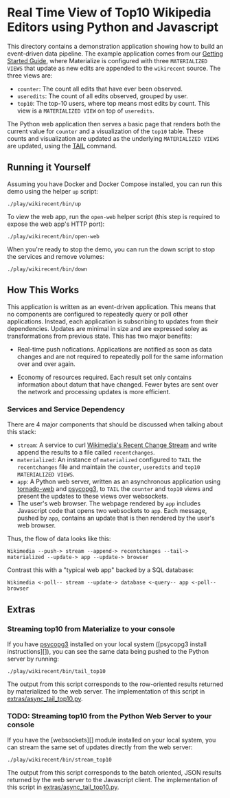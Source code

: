 # Real Time View of Top10 Wikipedia Editors using Python and Javascript

This directory contains a demonstration application showing how to build an event-driven data
pipeline. The example application comes from our [Getting Started Guide][], where Materialize is
configured with three `MATERIALIZED VIEWS` that update as new edits are appended to the
`wikirecent` source. The three views are:

- `counter`: The count all edits that have ever been observed.
- `useredits`: The count of all edits observed, grouped by user.
- `top10`: The top-10 users, where top means most edits by count. This view is a `MATERIALIZED
  VIEW` on top of `useredits`.

[Getting Started Guide]: https://materialize.com/docs/get-started/

The Python web application then serves a basic page that renders both the current value for
`counter` and a visualization of the `top10` table. These counts and visualization are updated
as the underlying `MATERIALIZED VIEWS` are updated, using the [TAIL][] command.

[TAIL]: https://materialize.com/docs/sql/tail/

## Running it Yourself

Assuming you have Docker and Docker Compose installed, you can run this demo using the helper `up`
script:

    ./play/wikirecent/bin/up

To view the web app, run the `open-web` helper script (this step is required to expose the web
app's HTTP port):

    ./play/wikirecent/bin/open-web

When you're ready to stop the demo, you can run the down script to stop the services and remove
volumes:

    ./play/wikirecent/bin/down

## How This Works

This application is written as an event-driven application. This means that no components are
configured to repeatedly query or poll other applications. Instead, each application is
subscribing to updates from their dependencies. Updates are minimal in size and are expressed
soley as transformations from previous state. This has two major benefits:

- Real-time push nofications. Applications are notified as soon as data changes and are not
  required to repeatedly poll for the same information over and over again.

- Economy of resources required. Each result set only contains information about datum that have
  changed. Fewer bytes are sent over the network and processing updates is more efficient.

### Services and Service Dependency

There are 4 major components that should be discussed when talking about this stack:

- `stream`: A service to curl [Wikimedia's Recent Change Stream][] and write append the
  results to a file called `recentchanges`.
- `materialized`: An instance of `materialized` configured to `TAIL` the `recentchanges` file and
  maintain the `counter`, `useredits` and `top10` `MATERIALIZED VIEWS`.
- `app`: A Python web server, written as an asynchronous application using [tornado-web][] and
  [psycopg3][], to `TAIL` the `counter` and `top10` views and present the updates to these views
  over websockets.
- The user's web browser. The webpage rendered by `app` includes Javascript code that opens two
  websockets to `app`. Each message, pushed by `app`, contains an update that is then rendered by
  the user's web browser.

[Wikimedia's Recent Change Stream]: https://stream.wikimedia.org/v2/stream/recentchange
[tornado-web]: https://www.tornadoweb.org/en/stable/
[psycopg3]: https://www.psycopg.org/psycopg3/

Thus, the flow of data looks like this:

    Wikimedia --push-> stream --append-> recentchanges --tail-> materialized --update-> app --update-> browser

Contrast this with a "typical web app" backed by a SQL database:

    Wikimedia <-poll-- stream --update-> database <-query-- app <-poll-- browser

## Extras

### Streaming top10 from Materialize to your console

If you have [psycopg3][] installed on your local system ([psycopg3 install instructions][]), you
can see the same data being pushed to the Python server by running:

    ./play/wikirecent/bin/tail_top10

The output from this script corresponds to the row-oriented results returned by materialized to
the web server. The implementation of this script in
[extras/async_tail_top10.py](./extras/async_tail.py).

### TODO: Streaming top10 from the Python Web Server to your console

If you have the [websockets][] module installed on your local system, you can stream the same set
of updates directly from the web server:

    ./play/wikirecent/bin/stream_top10

The output from this script corresponds to the batch oriented, JSON results returned by the web
server to the Javascript client. The implementation of this script in
[extras/async_tail_top10.py](./extras/async_stream.py).
